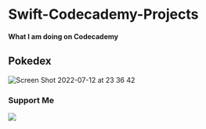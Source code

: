 # Swift-Codecademy-Projects
#### What I am doing on Codecademy


## Pokedex

![Screen Shot 2022-07-12 at 23 36 42](https://user-images.githubusercontent.com/75522456/178590610-8689df64-822d-49d8-8d42-86b58e5391d4.png)

### Support Me

<a href="https://www.buymeacoffee.com/eftekin"><img src="https://img.buymeacoffee.com/button-api/?text=Buy me a coffee&emoji=&slug=eftekin&button_colour=FFDD00&font_colour=000000&font_family=Cookie&outline_colour=000000&coffee_colour=ffffff" /></a>
